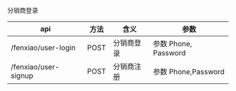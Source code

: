 分销商登录

| api                  | 方法 | 含义       | 参数                 |
| -------------------- | ---- | ---------- | -------------------- |
| /fenxiao/user-login  | POST | 分销商登录 | 参数 Phone, Password |
| /fenxiao/user-signup | POST | 分销商注册 | 参数 Phone,Password  |
